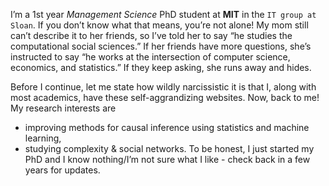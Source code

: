 I’m a 1st year _Management Science_ PhD student at **MIT** in the `IT group at Sloan`. If you don’t know what that means, you’re not alone! My mom still can’t describe it to her friends, so I’ve told her to say “he studies the computational social sciences.” If her friends have more questions, she’s instructed to say “he works at the intersection of computer science, economics, and statistics.” If they keep asking, she runs away and hides.

Before I continue, let me state how wildly narcissistic it is that I, along with most academics, have these self-aggrandizing websites. Now, back to me! My research interests are

-   improving methods for causal inference using statistics and machine learning,
-   studying complexity & social networks. To be honest, I just started my PhD and I know nothing/I’m not sure what I like - check back in a few years for updates.
